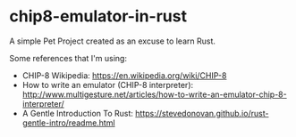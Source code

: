 # chip8-emulator-in-rust

A simple Pet Project created as an excuse to learn Rust.

Some references that I'm using:

- CHIP-8 Wikipedia: https://en.wikipedia.org/wiki/CHIP-8
- How to write an emulator (CHIP-8 interpreter): http://www.multigesture.net/articles/how-to-write-an-emulator-chip-8-interpreter/
- A Gentle Introduction To Rust: https://stevedonovan.github.io/rust-gentle-intro/readme.html


